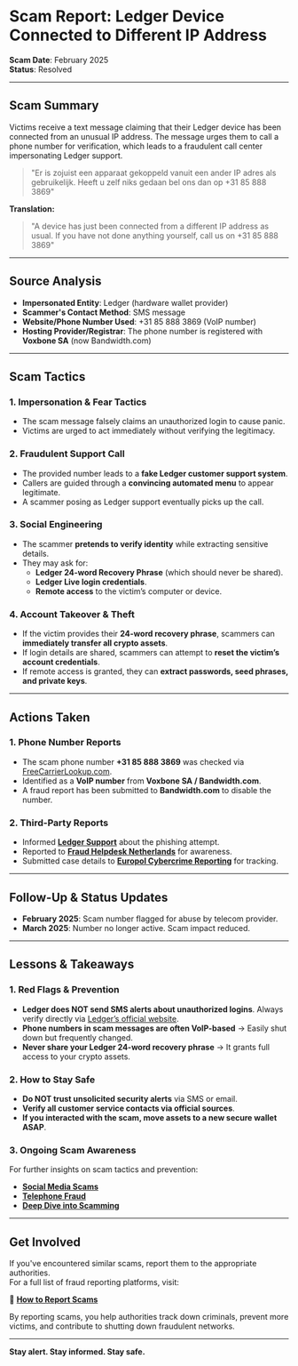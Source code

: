 # Scam Report: Ledger Device Connected to Different IP Address

**Scam Date**: February 2025  
**Status**: Resolved  

---

## Scam Summary  
Victims receive a text message claiming that their Ledger device has been connected from an unusual IP address. The message urges them to call a phone number for verification, which leads to a fraudulent call center impersonating Ledger support.

> "Er is zojuist een apparaat gekoppeld vanuit een ander IP adres als gebruikelijk. Heeft u zelf niks gedaan bel ons dan op +31 85 888 3869"

**Translation:**  
> "A device has just been connected from a different IP address as usual. If you have not done anything yourself, call us on +31 85 888 3869"

---

## Source Analysis  
- **Impersonated Entity**: Ledger (hardware wallet provider)  
- **Scammer's Contact Method**: SMS message  
- **Website/Phone Number Used**: +31 85 888 3869 (VoIP number)  
- **Hosting Provider/Registrar**: The phone number is registered with **Voxbone SA** (now Bandwidth.com)  

---

## Scam Tactics  

### 1. Impersonation & Fear Tactics  
- The scam message falsely claims an unauthorized login to cause panic.  
- Victims are urged to act immediately without verifying the legitimacy.  

### 2. Fraudulent Support Call  
- The provided number leads to a **fake Ledger customer support system**.  
- Callers are guided through a **convincing automated menu** to appear legitimate.  
- A scammer posing as Ledger support eventually picks up the call.  

### 3. Social Engineering  
- The scammer **pretends to verify identity** while extracting sensitive details.  
- They may ask for:  
  - **Ledger 24-word Recovery Phrase** (which should never be shared).  
  - **Ledger Live login credentials**.  
  - **Remote access** to the victim’s computer or device.  

### 4. Account Takeover & Theft  
- If the victim provides their **24-word recovery phrase**, scammers can **immediately transfer all crypto assets**.  
- If login details are shared, scammers can attempt to **reset the victim’s account credentials**.  
- If remote access is granted, they can **extract passwords, seed phrases, and private keys**.  

---

## Actions Taken  

### 1. Phone Number Reports  
- The scam phone number **+31 85 888 3869** was checked via [FreeCarrierLookup.com](https://freecarrierlookup.com).  
- Identified as a **VoIP number** from **Voxbone SA / Bandwidth.com**.  
- A fraud report has been submitted to **Bandwidth.com** to disable the number.  

### 2. Third-Party Reports  
- Informed **[Ledger Support](https://support.ledger.com)** about the phishing attempt.  
- Reported to **[Fraud Helpdesk Netherlands](https://www.fraudehelpdesk.nl/)** for awareness.  
- Submitted case details to **[Europol Cybercrime Reporting](https://www.europol.europa.eu/report-a-crime)** for tracking.  

---

## Follow-Up & Status Updates  
- **February 2025**: Scam number flagged for abuse by telecom provider.  
- **March 2025**: Number no longer active. Scam impact reduced.  

---

## Lessons & Takeaways  

### 1. Red Flags & Prevention  
- **Ledger does NOT send SMS alerts about unauthorized logins**. Always verify directly via [Ledger’s official website](https://www.ledger.com).  
- **Phone numbers in scam messages are often VoIP-based** → Easily shut down but frequently changed.  
- **Never share your Ledger 24-word recovery phrase** → It grants full access to your crypto assets.  

### 2. How to Stay Safe  
- **Do NOT trust unsolicited security alerts** via SMS or email.  
- **Verify all customer service contacts via official sources**.  
- **If you interacted with the scam, move assets to a new secure wallet ASAP**.  

### 3. Ongoing Scam Awareness  
For further insights on scam tactics and prevention:  
- [**Social Media Scams**](../General/SocialMediaScam.md)  
- [**Telephone Fraud**](../General/Telefonische_fraude.md)  
- [**Deep Dive into Scamming**](../General/Dive_into_scamming.md)  

---

## Get Involved  
If you've encountered similar scams, report them to the appropriate authorities.  
For a full list of fraud reporting platforms, visit:  

🔹 [**How to Report Scams**](../General/GetInvolved.md)  

By reporting scams, you help authorities track down criminals, prevent more victims, and contribute to shutting down fraudulent networks.

---

**Stay alert. Stay informed. Stay safe.**

